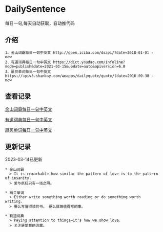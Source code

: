 # DailySentence

每日一句,每天自动获取，自动推代码

## 介绍

```
1、金山词霸每日一句中英文 http://open.iciba.com/dsapi/?date=2018-01-01 - now
2、有道词典每日一句中英文 https://dict.youdao.com/infoline?mode=publish&date=2021-03-15&update=auto&apiversion=6.0
3、扇贝单词每日一句中英文 https://apiv3.shanbay.com/weapps/dailyquote/quote/?date=2016-09-30 - now
```

## 查看记录

[金山词霸每日一句中英文](./data/iciba/)

[有道词典每日一句中英文](./data/youdao/)

[扇贝单词每日一句中英文](./data/shanbay/)

## 更新记录
2023-03-14已更新 
```
* 金山词霸
  > It is remarkable how similar the pattern of love is to the pattern of insanity.
  > 爱与疯狂只有一线之隔。

* 扇贝单词
  > Either write something worth reading or do something worth writing.
  > 要么写值得读的书， 要么就做值得写的事。

* 有道词典
  > Paying attention to things—it's how we show love.
  > 关注是爱意的流露。

```
